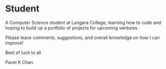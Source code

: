 Student
=======
A Computer Science student at Langara College, learning how to code and hoping to build up a portfolio of projects for 
upcoming ventures.

Please leave comments, suggestions, and overall knowledge on how I can improve!

Best of luck to all

Pavel K Chan.
